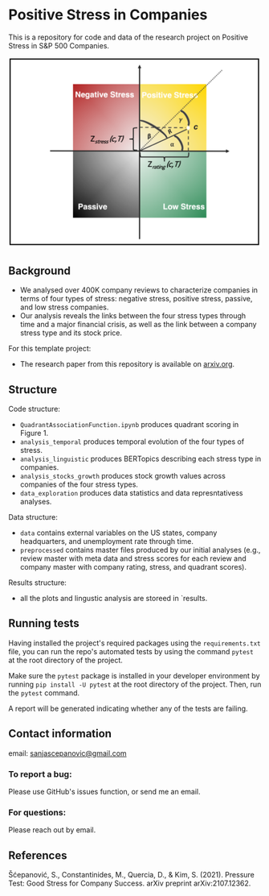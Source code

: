 # Positive Stress in Companies

This is a repository for code and data of the research project on Positive Stress in S&P 500 Companies.

![Four Stress Types](/figures/quadrants.png?raw=true "Quadrants")

## Background

* We analysed over 400K company reviews to characterize companies in terms of four types of stress: negative stress, positive stress, passive, and low stress companies.
* Our analysis reveals the links between the four stress types through time and a major financial crisis, as well as the link between a company stress type and its stock price.

For this template project:

* The research paper from this repository is available on [arxiv.org](https://arxiv.org/abs/2107.12362).
  

## Structure

Code structure:

* `QuadrantAssociationFunction.ipynb` produces quadrant scoring in Figure 1.
* `analysis_temporal` produces temporal evolution of the four types of stress.
* `analysis_linguistic` produces BERTopics describing each stress type in companies.
* `analysis_stocks_growth` produces stock growth values across companies of the four stress types.
* `data_exploration` produces data statistics and data represntativess analyses.

Data structure:

* `data` contains external variables on the US states, company headquarters, and unemployment rate through time.
* `preprocessed` contains master files produced by our initial analyses (e.g., review master with meta data and stress scores for each review and company master with company rating, stress, and quadrant scores).

Results structure:

* all the plots and lingustic analysis are storeed in `results.

## Running tests

Having installed the project's required packages using the `requirements.txt` file, you can run the repo's automated tests by using the command `pytest` at the root directory of the project. 

Make sure the `pytest` package is installed in your developer environment by running `pip install -U pytest` at the root directory of the project. Then, run the `pytest` command. 

A report will be generated indicating whether any of the tests are failing.

## Contact information
email: sanjascepanovic@gmail.com


### To report a bug:

Please use GitHub's issues function, or send me an email.

### For questions:

Please reach out by email.



## References

Šćepanović, S., Constantinides, M., Quercia, D., & Kim, S. (2021). Pressure Test: Good Stress for Company Success. arXiv preprint arXiv:2107.12362.
